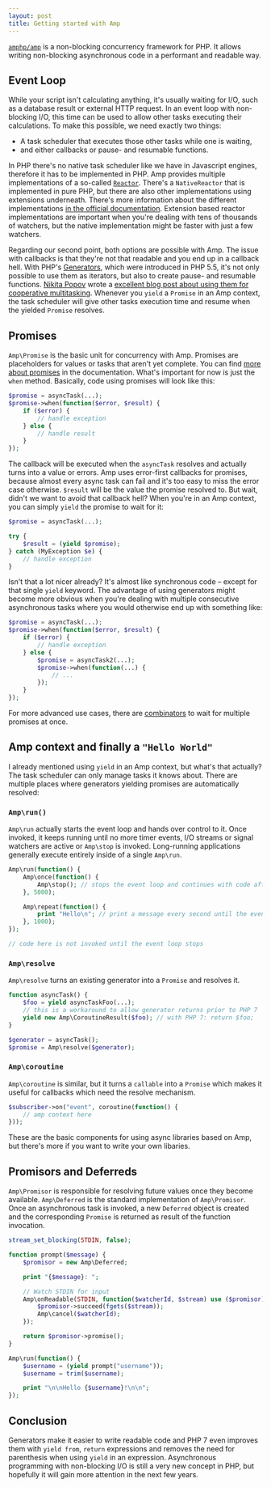 ```yaml
---
layout: post
title: Getting started with Amp
---
```

[`amphp/amp`](https://github.com/amphp/amp) is a non-blocking concurrency framework for PHP. It allows writing non-blocking asynchronous code in a performant and readable way.

## Event Loop

While your script isn't calculating anything, it's usually waiting for I/O, such as a database result or external HTTP request. In an event loop with non-blocking I/O, this time can be used to allow other tasks executing their calculations. To make this possible, we need exactly two things:

* A task scheduler that executes those other tasks while one is waiting,
* and either callbacks or pause- and resumable functions.

In PHP there's no native task scheduler like we have in Javascript engines, therefore it has to be implemented in PHP. Amp provides multiple implementations of a so-called [`Reactor`](https://github.com/amphp/amp/blob/master/lib/Reactor.php). There's a `NativeReactor` that is implemented in pure PHP, but there are also other implementations using extensions underneath. There's more information about the different implementations [in the official documentation](http://amphp.org/docs/amp/reactor-concepts.html#reactor-implementations). Extension based reactor implementations are important when you're dealing with tens of thousands of watchers, but the native implementation might be faster with just a few watchers.

Regarding our second point, both options are possible with Amp. The issue with callbacks is that they're not that readable and you end up in a callback hell. With PHP's [Generators](http://php.net/manual/en/language.generators.php), which were introduced in PHP 5.5, it's not only possible to use them as iterators, but also to create pause- and resumable functions. [Nikita Popov](https://github.com/nikic) wrote a [excellent blog post about using them for cooperative multitasking](http://nikic.github.io/2012/12/22/Cooperative-multitasking-using-coroutines-in-PHP.html). Whenever you `yield` a `Promise` in an Amp context, the task scheduler will give other tasks execution time and resume when the yielded `Promise` resolves.

## Promises

`Amp\Promise` is the basic unit for concurrency with Amp. Promises are placeholders for values or tasks that aren't yet complete. You can find [more about promises](http://amphp.org/docs/amp/managing-concurrency.html#promises) in the documentation. What's important for now is just the `when` method. Basically, code using promises will look like this:

```php
$promise = asyncTask(...);
$promise->when(function($error, $result) {
	if ($error) {
		// handle exception
	} else {
		// handle result
	}
});
```

The callback will be executed when the `asyncTask` resolves and actually turns into a value or errors. Amp uses error-first callbacks for promises, because almost every async task can fail and it's too easy to miss the error case otherwise. `$result` will be the value the promise resolved to. But wait, didn't we want to avoid that callback hell? When you're in an Amp context, you can simply `yield` the promise to wait for it:

```php
$promise = asyncTask(...);

try {
	$result = (yield $promise);
} catch (MyException $e) {
	// handle exception
}
```

Isn't that a lot nicer already? It's almost like synchronous code – except for that single `yield` keyword. The advantage of using generators might become more obvious when you're dealing with multiple consecutive asynchronous tasks where you would otherwise end up with something like:

```php
$promise = asyncTask(...);
$promise->when(function($error, $result) {
	if ($error) {
		// handle exception
	} else {
		$promise = asyncTask2(...);
		$promise->when(function(...) {
			// ...
		});
	}
});
```

For more advanced use cases, there are [combinators](http://amphp.org/docs/amp/managing-concurrency.html#combinators) to wait for multiple promises at once.

## Amp context and finally a `"Hello World"`

I already mentioned using `yield` in an Amp context, but what's that actually? The task scheduler can only manage tasks it knows about. There are multiple places where generators yielding promises are automatically resolved:

### `Amp\run()`

`Amp\run` actually starts the event loop and hands over control to it. Once invoked, it keeps running until no more timer events, I/O streams or signal watchers are active or `Amp\stop` is invoked. Long-running applications generally execute entirely inside of a single `Amp\run`.

```php
Amp\run(function() {
	Amp\once(function() {
		Amp\stop(); // stops the event loop and continues with code after the Amp\run call
	}, 5000);

	Amp\repeat(function() {
		print "Hello\n"; // print a message every second until the event loop is stopped
	}, 1000);
});

// code here is not invoked until the event loop stops
```

### `Amp\resolve`

`Amp\resolve` turns an existing generator into a `Promise` and resolves it.

```php
function asyncTask() {
	$foo = yield asyncTaskFoo(...);
	// this is a workaround to allow generator returns prior to PHP 7
	yield new Amp\CoroutineResult($foo); // with PHP 7: return $foo;
}

$generator = asyncTask();
$promise = Amp\resolve($generator);
```

### `Amp\coroutine`

`Amp\coroutine` is similar, but it turns a `callable` into a `Promise` which makes it useful for callbacks which need the resolve mechanism.

```php
$subscriber->on("event", coroutine(function() {
	// amp context here
}));
```

These are the basic components for using async libraries based on Amp, but there's more if you want to write your own libaries.

## Promisors and Deferreds

`Amp\Promisor` is responsible for resolving future values once they become available. `Amp\Deferred` is the standard implementation of `Amp\Promisor`. Once an asynchronous task is invoked, a new `Deferred` object is created and the corresponding `Promise` is returned as result of the function invocation.

```php
stream_set_blocking(STDIN, false);

function prompt($message) {
	$promisor = new Amp\Deferred;

	print "{$message}: ";

    // Watch STDIN for input
    Amp\onReadable(STDIN, function($watcherId, $stream) use ($promisor) {
		$promisor->succeed(fgets($stream));
		Amp\cancel($watcherId);
	});

	return $promisor->promise();
}

Amp\run(function() {
	$username = (yield prompt("username"));
	$username = trim($username);

	print "\n\nHello {$username}!\n\n";
});
```

## Conclusion

Generators make it easier to write readable code and PHP 7 even improves them with `yield from`, `return` expressions and removes the need for parenthesis when using `yield` in an expression. Asynchronous programming with non-blocking I/O is still a very new concept in PHP, but hopefully it will gain more attention in the next few years.
